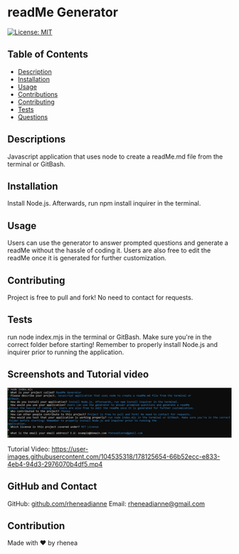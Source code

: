 # readMe Generator

[![License: MIT](https://img.shields.io/badge/License-MIT-yellow.svg)](https://opensource.org/licenses/MIT)
    
## Table of Contents
- [Description](#descriptioN)
- [Installation](#installation)
- [Usage](#usage)
- [Contributions](#contributions)
- [Contributing](#contributing)
- [Tests](#tests)
- [Questions](#questions)


## Descriptions
Javascript application that uses node to create a readMe.md file from the terminal or GitBash.

## Installation
Install Node.js. Afterwards, run npm install inquirer in the terminal.

## Usage 
Users can use the generator to answer prompted questions and generate a readMe without the hassle of coding it. Users are also free to edit the readMe once it is generated for further customization.

## Contributing 
Project is free to pull and fork! No need to contact for requests.

## Tests
run node index.mjs in the terminal or GitBash. Make sure you're in the correct folder before starting! Remember to properly install Node.js and inquirer prior to running the application.

## Screenshots and Tutorial video
![Screenshot of GitBash](./assets/images/screenshot.png)

Tutorial Video:
https://user-images.githubusercontent.com/104535318/178125654-66b52ecc-e833-4eb4-94d3-2976070b4df5.mp4



## GitHub and Contact
GitHub: [github.com/rheneadianne](https://github.com/rheneadianne)
Email:  [rheneadianne@gmail.com](mailto:rheneadianne@gmail.com)

## Contribution
Made with ❤️ by rhenea 
